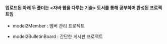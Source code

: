#### 업로드된 아래 두 폴더는 <자바 웹을 다루는 기술> 도서를 통해 공부하며 완성된 프로젝트임 

* model2Member : 멤버 관리 프로젝트

* model2BulletinBoard : 간단한 게시판 프로젝트 
